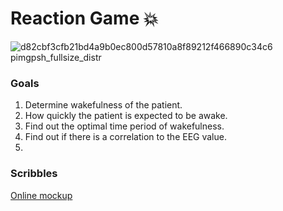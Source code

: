 # Reaction Game :boom:

![d82cbf3cfb21bd4a9b0ec800d57810a8f89212f466890c34c6 pimgpsh_fullsize_distr](https://cloud.githubusercontent.com/assets/7879175/15944588/8fb69a66-2e8e-11e6-8a76-a5b7354313c6.png)

### Goals
1. Determine wakefulness of the patient.
2. How quickly the patient is expected to be awake.
3. Find out the optimal time period of wakefulness.
4. Find out if there is a correlation to the EEG value.
5. 

### Scribbles
[Online mockup](https://popapp.in/w/projects/5757e8778f2cdebb40f9df6c/preview)
